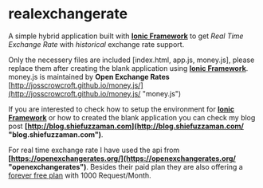 realexchangerate
================

A simple hybrid application built with **[Ionic Framework](http://ionicframework.com/ "ionic framework")** to get *Real Time Exchange Rate* with 
*historical* exchange rate support.

Only the necessery files are included [index.html, app.js, money.js], please replace them after creating the blank application using **[Ionic Framework](http://ionicframework.com/ "ionic framework")**. money.js is maintained by **Open Exchange Rates**  [http://josscrowcroft.github.io/money.js/](http://josscrowcroft.github.io/money.js/ "money.js")

If you are interested to check how to setup the environment for **[Ionic Framework](http://ionicframework.com/ "ionic framework")** or how to created the blank application you can check my blog post **[http://blog.shiefuzzaman.com](http://blog.shiefuzzaman.com/ "blog.shiefuzzaman.com")**. 

For real time exchange rate I have used the api from **[https://openexchangerates.org/](https://openexchangerates.org/ "openexchangerates")**. Besides their paid plan they are also offering a [forever free plan](https://openexchangerates.org/signup/free "free plan") with 1000 Request/Month.
